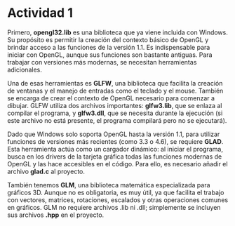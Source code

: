 # Actividad 1
Primero, **opengl32.lib** es una biblioteca que ya viene incluida con Windows. Su propósito es permitir la creación del contexto básico de OpenGL y brindar acceso a las funciones de la versión 1.1. Es indispensable para iniciar con OpenGL, aunque sus funciones son bastante antiguas. Para trabajar con versiones más modernas, se necesitan herramientas adicionales.

Una de esas herramientas es **GLFW**, una biblioteca que facilita la creación de ventanas y el manejo de entradas como el teclado y el mouse. También se encarga de crear el contexto de OpenGL necesario para comenzar a dibujar. GLFW utiliza dos archivos importantes: **glfw3.lib**, que se enlaza al compilar el programa, y **glfw3.dll**, que se necesita durante la ejecución (si este archivo no está presente, el programa compilará pero no se ejecutará).

Dado que Windows solo soporta OpenGL hasta la versión 1.1, para utilizar funciones de versiones más recientes (como 3.3 o 4.6), se requiere **GLAD**. Esta herramienta actúa como un cargador dinámico: al iniciar el programa, busca en los drivers de la tarjeta gráfica todas las funciones modernas de OpenGL y las hace accesibles en el código. Para ello, es necesario añadir el archivo **glad.c** al proyecto.

También tenemos **GLM**, una biblioteca matemática especializada para gráficos 3D. Aunque no es obligatoria, es muy útil, ya que facilita el trabajo con vectores, matrices, rotaciones, escalados y otras operaciones comunes en gráficos. GLM no requiere archivos .lib ni .dll; simplemente se incluyen sus archivos **.hpp** en el proyecto.